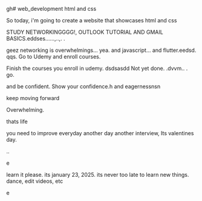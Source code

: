 gh# web_development
html and css

So today, i'm going to create a website that showcases html and css

STUDY NETWORKINGGGG!, OUTLOOK TUTORIAL AND GMAIL BASICS.eddses......,..,.
.

geez networking is overwhelmings...
yea.
and javascript...
and flutter.eedsd.
qqs.
Go to Udemy and enroll courses.

Finish the courses you enroll in udemy.
dsdsasdd
Not yet done. .dvvm..
.
go.

and be confident.
Show your confidence.h
and eagernessnsn

keep moving forward

Overwhelming.

thats life

you need to improve everyday
another day another interview, Its valentines day.

..

e










learn it please. its january 23, 2025. its never too late to learn new things.
dance, edit videos, etc

e 
